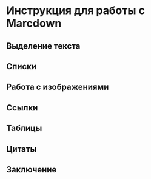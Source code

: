 # Инструкция для работы с Marcdown

## Выделение текста

## Списки

## Работа с изображениями

##  Ссылки

## Таблицы

## Цитаты

## Заключение